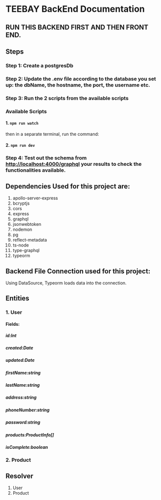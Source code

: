 # TEEBAY BackEnd Documentation

## RUN THIS BACKEND FIRST AND THEN FRONT END.

## Steps

### Step 1: Create a postgresDb

### Step 2: Update the .env file according to the database you set up: the dbName, the hostname, the port, the username etc.

### Step 3: Run the 2 scripts from the available scripts

### Available Scripts

#### 1. `npm run watch`

then in a separate terminal, run the command:

#### 2. `npm run dev`

### Step 4: Test out the schema from [http://localhost:4000/graphql](http://localhost:4000/graphql) your results to check the functionalities available.

## Dependencies Used for this project are:

1.  apollo-server-express
2.  bcryptjs
3.  cors
4.  express
5.  graphql
6.  jsonwebtoken
7.  nodemon
8.  pg
9.  reflect-metadata
10. ts-node
11. type-graphql
12. typeorm

## Backend File Connection used for this project:

Using DataSource, Typeorm loads data into the connection.

## Entities

### 1. User

#### Fields:

##### id:Int

##### created:Date

##### updated:Date

##### firstName:string

##### lastName:string

##### address:string

##### phoneNumber:string

##### password:string

##### products:ProductInfo[]

##### isComplete:boolean

### 2. Product

## Resolver

1.  User
2.  Product
